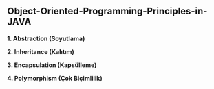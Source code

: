 ## Object-Oriented-Programming-Principles-in-JAVA
**1. Abstraction (Soyutlama)**

**2. Inheritance (Kalıtım)**

**3. Encapsulation (Kapsülleme)**

**4. Polymorphism (Çok Biçimlilik)**


